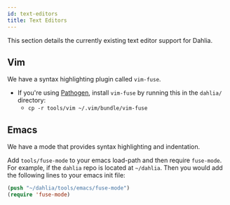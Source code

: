 ```yaml
---
id: text-editors
title: Text Editors
---
```


This section details the currently existing text editor support for Dahlia.

## Vim

We have a syntax highlighting plugin called `vim-fuse`.

- If you're using [Pathogen](https://github.com/tpope/vim-pathogen), install
  `vim-fuse` by running this in the `dahlia/` directory:
    - `cp -r tools/vim ~/.vim/bundle/vim-fuse`

## Emacs

We have a mode that provides syntax highlighting and indentation.

Add `tools/fuse-mode` to your emacs load-path and then require `fuse-mode`.
For example, if the `dahlia` repo is located at `~/dahlia`. Then you would
add the following lines to your emacs init file:
```lisp
(push "~/dahlia/tools/emacs/fuse-mode")
(require 'fuse-mode)
```
